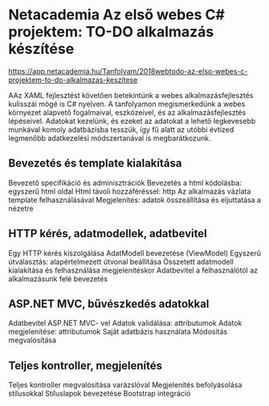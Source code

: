 ﻿# Netacademia Az első webes C# projektem: TO-DO alkalmazás készítése

https://app.netacademia.hu/Tanfolyam/2018webtodo-az-elso-webes-c-projektem-to-do-alkalmazas-keszitese

AAz XAML fejlesztést követően betekintünk a webes alkalmazásfejlesztés kulisszái mögé is C# nyelven. A tanfolyamon megismerkedünk a webes környezet alapvető fogalmaival, eszközeivel, és az alkalmazásfejlesztés lépéseivel. Adatokat kezelünk, és ezeket az adatokat a lehető legkevesebb munkával komoly adatbázisba tesszük, így fű alatt az utóbbi évtized legmenőbb adatkezelési módszertanával is megbarátkozunk.

## Bevezetés és template kialakítása
Bevezető specifikáció és adminisztrációk
Bevezetés a html kódolásba: egyszerű html oldal
Html távoli hozzáféréssel: http
Az alkalmazás vázlata template felhasználásával
Megjelenítés: adatok összeállítása és eljuttatása a nézetre

## HTTP kérés, adatmodellek, adatbevitel
Egy HTTP kérés kiszolgálása
AdatModell bevezetése (ViewModel)
Egyszerű útválasztás: alapértelmezett útvonal beállítása
Összetett adatmodell kialakítása és felhasználása megjelenítéskor
Adatbevitel a felhasználótól az alkalmazásunk felé bevezetés

## ASP.NET MVC, bűvészkedés adatokkal
Adatbevitel ASP.NET MVC- vel
Adatok validálása: attributumok
Adatok megjelenítése: attributumok
Saját adatbázis használata
Módosítás megvalósítása

## Teljes kontroller, megjelenítés
Teljes kontroller megvalósítása varázslóval
Megjelenítés befolyásolása stílusokkal
Stíluslapok bevezetése
Bootstrap integráció